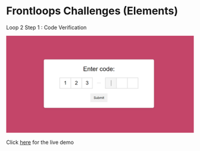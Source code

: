 # Frontloops Challenges (Elements)

Loop 2 Step 1 : Code Verification

![preview image](./design/preview.png "Click below for live demo")

Click [here](https://zathio.github.io/frontloops-challenges/elements-challenges/loop2-step1/) for the live demo